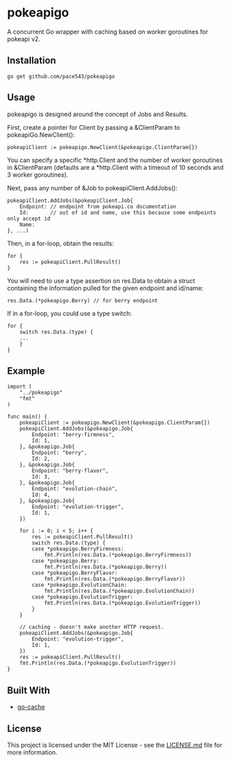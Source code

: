 # pokeapigo
A concurrent Go wrapper with caching based on worker goroutines for pokeapi v2.

## Installation
`go get github.com/pace543/pokeapigo`

## Usage
pokeapigo is designed around the concept of Jobs and Results.

First, create a pointer for Client by passing a &ClientParam to pokeapiGo.NewClient():

    pokeapiClient := pokeapigo.NewClient(&pokeapigo.ClientParam{})

You can specify a specific *http.Client and the number of worker goroutines in &ClientParam (defaults are a *http.Client
with a timeout of 10 seconds and 3 worker goroutines).

Next, pass any number of &Job to pokeapiClient.AddJobs():

    pokeapiClient.AddJobs(&pokeapiClient.Job{
        Endpoint: // endpoint from pokeapi.co documentation
        Id:       // out of id and name, use this because some endpoints only accept id
        Name:
    }, ...)

Then, in a for-loop, obtain the results:

    for {
        res := pokeapiClient.PullResult()
    }

You will need to use a type assertion on res.Data to obtain a struct containing the information pulled for the given
endpoint and id/name:

    res.Data.(*pokeapigo.Berry) // for berry endpoint

If in a for-loop, you could use a type switch:

    for {
        switch res.Data.(type) {
        ...
        }
    }

## Example
```
import (
	"../pokeapigo"
	"fmt"
)

func main() {
	pokeapiClient := pokeapigo.NewClient(&pokeapigo.ClientParam{})
	pokeapiClient.AddJobs(&pokeapigo.Job{
		Endpoint: "berry-firmness",
		Id: 1,
	}, &pokeapigo.Job{
		Endpoint: "berry",
		Id: 2,
	}, &pokeapigo.Job{
		Endpoint: "berry-flavor",
		Id: 3,
	}, &pokeapigo.Job{
		Endpoint: "evolution-chain",
		Id: 4,
	}, &pokeapigo.Job{
		Endpoint: "evolution-trigger",
		Id: 1,
	})

	for i := 0; i < 5; i++ {
		res := pokeapiClient.PullResult()
		switch res.Data.(type) {
		case *pokeapigo.BerryFirmness:
			fmt.Println(res.Data.(*pokeapigo.BerryFirmness))
		case *pokeapigo.Berry:
			fmt.Println(res.Data.(*pokeapigo.Berry))
		case *pokeapigo.BerryFlavor:
			fmt.Println(res.Data.(*pokeapigo.BerryFlavor))
		case *pokeapigo.EvolutionChain:
			fmt.Println(res.Data.(*pokeapigo.EvolutionChain))
		case *pokeapigo.EvolutionTrigger:
			fmt.Println(res.Data.(*pokeapigo.EvolutionTrigger))
		}
	}

    // caching - doesn't make another HTTP request.
	pokeapiClient.AddJobs(&pokeapigo.Job{
		Endpoint: "evolution-trigger",
		Id: 1,
	})
	res := pokeapiClient.PullResult()
	fmt.Println(res.Data.(*pokeapigo.EvolutionTrigger))
}
```

## Built With
*   [go-cache](https://github.com/patrickmn/go-cache)

## License
This project is licensed under the MIT License - see the [LICENSE.md](LICENSE.md) file for more information.